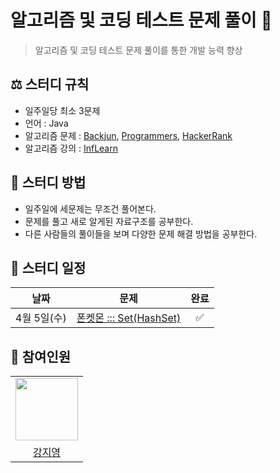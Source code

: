 # 알고리즘 및 코딩 테스트 문제 풀이 💯
> 알고리즘 및 코딩 테스트 문제 풀이를 통한 개발 능력 향상

## ⚖️ 스터디 규칙
- 일주일당 최소 3문제
- 언어 : Java
- 알고리즘 문제 : [Backjun](https://www.acmicpc.net/), [Programmers](https://programmers.co.kr/), [HackerRank](https://www.hackerrank.com/)
- 알고리즘 강의 : [InfLearn](https://www.inflearn.com/course/%EC%9E%90%EB%B0%94-%EC%95%8C%EA%B3%A0%EB%A6%AC%EC%A6%98-%EB%AC%B8%EC%A0%9C%ED%92%80%EC%9D%B4-%EC%BD%94%ED%85%8C%EB%8C%80%EB%B9%84/dashboard)


## 📖 스터디 방법
- 일주일에 세문제는 무조건 풀어본다.
- 문제를 풀고 새로 알게된 자료구조를 공부한다.
- 다른 사람들의 풀이들을 보며 다양한 문제 해결 방법을 공부한다.

## 📅 스터디 일정

| 날짜 | 문제 | 완료 |
| --- | --- |:---:|
| 4월 5일(수) | [폰켓몬 ::: Set(HashSet)](https://github.com/seunGit/Algorithm-Study/blob/main/20230313/%ED%81%B0%EC%88%98%EC%9D%98%20%EB%B2%95%EC%B9%99.md) |✅|  

## 👥 참여인원
<table>
  <tr>
    <td>
        <a href="https://github.com/picjoy">
            <img src="https://avatars.githubusercontent.com/u/108355379?s=400&u=c05a6d0ff517c777b487b4fa574f4c4a658514a2&v=4" width="100px" />
        </a>
    </td>
  </tr>

  <tr> 
      <td align="center"><a href="https://github.com/picjoy">강지영</a></td>
  </tr>
</table>
<span></span>

